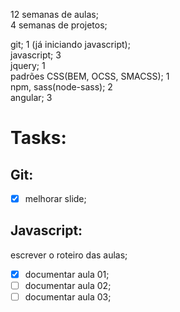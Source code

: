12 semanas de  aulas;  
4 semanas de projetos;  
  
git; 1 (já iniciando javascript);  
javascript; 3  
jquery; 1  
padrões CSS(BEM, OCSS, SMACSS); 1  
npm, sass(node-sass); 2  
angular; 3  

# Tasks:  

## Git:  
- [x] melhorar slide;

## Javascript:  
escrever o roteiro das aulas;  
- [x] documentar aula 01;  
- [ ] documentar aula 02;  
- [ ] documentar aula 03;  